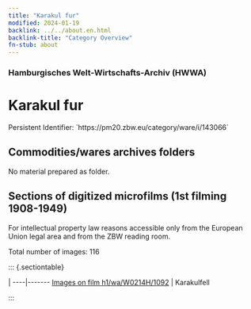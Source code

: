 ```yaml
---
title: "Karakul fur"
modified: 2024-01-19
backlink: ../../about.en.html
backlink-title: "Category Overview"
fn-stub: about
---
```


### Hamburgisches Welt-Wirtschafts-Archiv (HWWA)

# Karakul fur

<div class="hint">Persistent Identifier: `https://pm20.zbw.eu/category/ware/i/143066`</div>







## Commodities/wares archives folders





No material prepared as folder.



<a id="filmsections" />

## Sections of digitized microfilms (1st filming 1908-1949)

<p>For intellectual property law reasons accessible only from the European Union legal area and from the ZBW reading room.</p>



<p>Total number of images: 116</p>




::: {.sectiontable}

 | 
----|-------
<a class="btn" href="https://pm20.zbw.eu/film/h1/wa/W0214H/1092" rel="nofollow">Images on film h1/wa/W0214H/1092</a> | Karakulfell


:::
















